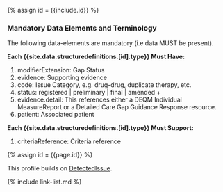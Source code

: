 {% assign id = {{include.id}} %}
<!--Begin Generated Intro Tag (DO NOT REMOVE)-->
### Mandatory Data Elements and Terminology
The following data-elements are mandatory (i.e data MUST be present).

**Each {{site.data.structuredefinitions.[id].type}} Must Have:**
1. modifierExtension: Gap Status
2. evidence: Supporting evidence
3. code: Issue Category, e.g. drug-drug, duplicate therapy, etc.
4. status: registered \| preliminary \| final \| amended +
5. evidence.detail: This references either a DEQM Individual MeasureReport or a Detailed Care Gap Guidance Response resource.
6. patient: Associated patient

**Each {{site.data.structuredefinitions.[id].type}} Must Support:**
1. criteriaReference: Criteria reference

<!--End Generated Intro (DO NOT REMOVE)-->



{% assign id = {{page.id}} %}


This profile builds on [DetectedIssue](https://www.hl7.org/fhir/detectedissue.html).

<!--
Each {{site.data.structuredefinitions.[id].type}} *should* have ([Must Support](guidance.html#must-support)):

1. References to
-->

<!-- ### Examples-->


{% include link-list.md %}
